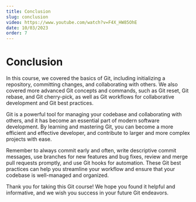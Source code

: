 ```yaml
---
title: Conclusion
slug: conclusion
video: https://www.youtube.com/watch?v=F4X_HW85OhE
date: 10/03/2023
order: 7
---
```


# Conclusion

In this course, we covered the basics of Git, including initializing a repository, committing changes, and collaborating with others. We also covered more advanced Git concepts and commands, such as Git reset, Git rebase, and Git cherry-pick, as well as Git workflows for collaborative development and Git best practices.

Git is a powerful tool for managing your codebase and collaborating with others, and it has become an essential part of modern software development. By learning and mastering Git, you can become a more efficient and effective developer, and contribute to larger and more complex projects with ease.

Remember to always commit early and often, write descriptive commit messages, use branches for new features and bug fixes, review and merge pull requests promptly, and use Git hooks for automation. These Git best practices can help you streamline your workflow and ensure that your codebase is well-managed and organized.

Thank you for taking this Git course! We hope you found it helpful and informative, and we wish you success in your future Git endeavors.
